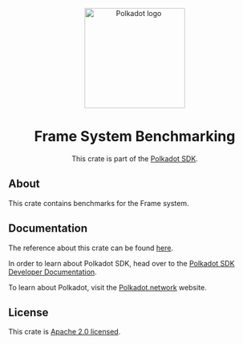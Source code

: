 <div align="center">

<img
alt="Polkadot logo" width="200"
src="https://raw.githubusercontent.com/paritytech/polkadot-sdk/rzadp/readmes/docs/images/Polkadot_Logo_Horizontal_Pink_BlackOnWhite.png">

# Frame System Benchmarking

This crate is part of the [Polkadot SDK](https://github.com/paritytech/polkadot-sdk/).

</div>

## About

This crate contains benchmarks for the Frame system.

## Documentation

The reference about this crate can be found [here](https://paritytech.github.io/polkadot-sdk/master/frame_system_benchmarking).

In order to learn about Polkadot SDK, head over to the [Polkadot SDK Developer Documentation](https://paritytech.github.io/polkadot-sdk/master/polkadot_sdk_docs/index.html).

To learn about Polkadot, visit the [Polkadot.network](https://polkadot.network/) website.

## License

This crate is [Apache 2.0 licensed](https://spdx.org/licenses/Apache-2.0.html).
